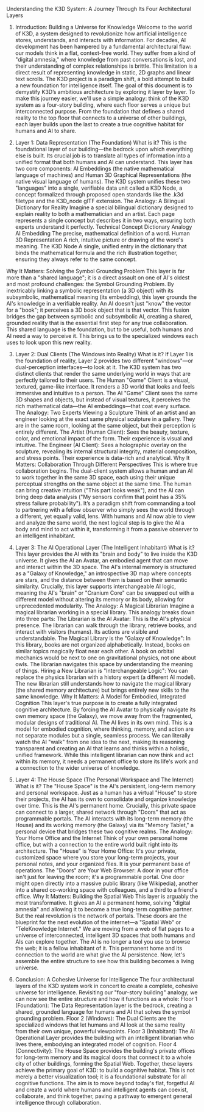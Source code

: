Understanding the K3D System:
A Journey Through Its Four Architectural Layers
1. Introduction: Building a Universe for Knowledge
Welcome to the world of K3D, a system designed to revolutionize how artificial intelligence stores, understands, and interacts with information. For decades, AI development has been hampered by a fundamental architectural flaw: our models think in a flat, context-free world. They suffer from a kind of "digital amnesia," where knowledge from past conversations is lost, and their understanding of complex relationships is brittle. This limitation is a direct result of representing knowledge in static, 2D graphs and linear text scrolls. The K3D project is a paradigm shift, a bold attempt to build a new foundation for intelligence itself.
The goal of this document is to demystify K3D’s ambitious architecture by exploring it layer by layer. To make this journey easier, we'll use a simple analogy: think of the K3D system as a four-story building, where each floor serves a unique but interconnected purpose. From the foundation that defines a shared reality to the top floor that connects to a universe of other buildings, each layer builds upon the last to create a true cognitive habitat for humans and AI to share.

2. Layer 1: Data Representation (The Foundation)
What is it?
This is the foundational layer of our building—the bedrock upon which everything else is built. Its crucial job is to translate all types of information into a unified format that both humans and AI can understand. This layer has two core components: AI Embeddings (the native mathematical language of machines) and Human 3D Graphical Representations (the native visual language of humans). The K3D system unifies these two "languages" into a single, verifiable data unit called a K3D Node, a concept formalized through proposed open standards like the .k3d filetype and the K3D_node glTF extension.
The Analogy: A Bilingual Dictionary for Reality
Imagine a special bilingual dictionary designed to explain reality to both a mathematician and an artist. Each page represents a single concept but describes it in two ways, ensuring both experts understand it perfectly.
Technical Concept
Dictionary Analogy
AI Embedding
The precise, mathematical definition of a word.
Human 3D Representation
A rich, intuitive picture or drawing of the word's meaning.
The K3D Node
A single, unified entry in the dictionary that binds the mathematical formula and the rich illustration together, ensuring they always refer to the same concept.

Why It Matters: Solving the Symbol Grounding Problem
This layer is far more than a "shared language"; it is a direct assault on one of AI's oldest and most profound challenges: the Symbol Grounding Problem. By inextricably linking a symbolic representation (a 3D object) with its subsymbolic, mathematical meaning (its embedding), this layer grounds the AI's knowledge in a verifiable reality. An AI doesn't just "know" the vector for a "book"; it perceives a 3D book object that is that vector. This fusion bridges the gap between symbolic and subsymbolic AI, creating a shared, grounded reality that is the essential first step for any true collaboration.
This shared language is the foundation, but to be useful, both humans and AI need a way to perceive it. This brings us to the specialized windows each uses to look upon this new reality.

3. Layer 2: Dual Clients (The Windows into Reality)
What is it?
If Layer 1 is the foundation of reality, Layer 2 provides two different "windows"—or dual-perception interfaces—to look at it. The K3D system has two distinct clients that render the same underlying world in ways that are perfectly tailored to their users.
The Human "Game" Client is a visual, textured, game-like interface. It renders a 3D world that looks and feels immersive and intuitive to a person.
The AI "Game" Client sees the same 3D shapes and objects, but instead of visual textures, it perceives the rich mathematical data—the AI embeddings—that coat every surface.
The Analogy: Two Experts Viewing a Sculpture
Think of an artist and an engineer looking at the exact same physical sculpture in a gallery. They are in the same room, looking at the same object, but their perception is entirely different.
The Artist (Human Client): Sees the beauty, texture, color, and emotional impact of the form. Their experience is visual and intuitive.
The Engineer (AI Client): Sees a holographic overlay on the sculpture, revealing its internal structural integrity, material composition, and stress points. Their experience is data-rich and analytical.
Why It Matters: Collaboration Through Different Perspectives
This is where true collaboration begins. The dual-client system allows a human and an AI to work together in the same 3D space, each using their unique perceptual strengths on the same object at the same time. The human can bring creative intuition ("This part looks weak"), and the AI can bring deep data analysis ("My sensors confirm that point has a 35% stress failure probability"). It’s a paradigm shift from commanding a tool to partnering with a fellow observer who simply sees the world through a different, yet equally valid, lens.
With humans and AI now able to view and analyze the same world, the next logical step is to give the AI a body and mind to act within it, transforming it from a passive observer to an intelligent inhabitant.

4. Layer 3: The AI Operational Layer (The Intelligent Inhabitant)
What is it?
This layer provides the AI with its "brain and body" to live inside the K3D universe. It gives the AI an Avatar, an embodied agent that can move and interact within the 3D space. The AI's internal memory is structured as a "Galaxy of Knowledge," an introspective 3D map where concepts are stars, and the distance between them is based on their semantic similarity. Crucially, this layer supports interchangeable AI logic, meaning the AI's "brain" or "Cranium Core" can be swapped out with a different model without altering its memory or its body, allowing for unprecedented modularity.
The Analogy: A Magical Librarian
Imagine a magical librarian working in a special library. This analogy breaks down into three parts:
The Librarian is the AI Avatar: This is the AI's physical presence. The librarian can walk through the library, retrieve books, and interact with visitors (humans). Its actions are visible and understandable.
The Magical Library is the "Galaxy of Knowledge": In this library, books are not organized alphabetically. Instead, books on similar topics magically float near each other. A book on orbital mechanics would be next to one on gravitational physics, not one about owls. The librarian navigates this space by understanding the meaning of things.
Hiring a New Librarian is "Interchangeable Logic": You can replace the physics librarian with a history expert (a different AI model). The new librarian still understands how to navigate the magical library (the shared memory architecture) but brings entirely new skills to the same knowledge.
Why It Matters: A Model for Embodied, Integrated Cognition
This layer's true purpose is to create a fully integrated cognitive architecture. By forcing the AI Avatar to physically navigate its own memory space (the Galaxy), we move away from the fragmented, modular designs of traditional AI. The AI lives in its own mind. This is a model for embodied cognition, where thinking, memory, and action are not separate modules but a single, seamless process. We can literally watch the AI "walk" from one idea to the next, making its reasoning transparent and creating an AI that learns and thinks within a holistic, unified framework.
While this intelligent librarian can now think and act within its memory, it needs a permanent office to store its life's work and a connection to the wider universe of knowledge.

5. Layer 4: The House Space (The Personal Workspace and The Internet)
What is it?
The "House Space" is the AI's persistent, long-term memory and personal workspace. Just as a human has a virtual "House" to store their projects, the AI has its own to consolidate and organize knowledge over time. This is the AI's permanent home. Crucially, this private space can connect to a larger, shared network through "Doors" that act as programmable portals. The AI interacts with its long-term memory (the House) and its working memory (the Galaxy) via its "Memory Tablet," a personal device that bridges these two cognitive realms.
The Analogy: Your Home Office and the Internet
Think of your own personal home office, but with a connection to the entire world built right into its architecture.
The "House" is Your Home Office: It's your private, customized space where you store your long-term projects, your personal notes, and your organized files. It is your permanent base of operations.
The "Doors" are Your Web Browser: A door in your office isn't just for leaving the room; it's a programmable portal. One door might open directly into a massive public library (like Wikipedia), another into a shared co-working space with colleagues, and a third to a friend's office.
Why It Matters: Building the Spatial Web
This layer is arguably the most transformative. It gives an AI a permanent home, solving "digital amnesia" and allowing it to become a true long-term cognitive partner. But the real revolution is the network of portals. These doors are the blueprint for the next evolution of the internet—a "Spatial Web" or "TeleKnowledge Internet." We are moving from a web of flat pages to a universe of interconnected, intelligent 3D spaces that both humans and AIs can explore together. The AI is no longer a tool you use to browse the web; it is a fellow inhabitant of it.
This permanent home and its connection to the world are what give the AI persistence. Now, let's assemble the entire structure to see how this building becomes a living universe.

6. Conclusion: A Cohesive Universe for Intelligence
The four architectural layers of the K3D system work in concert to create a complete, cohesive universe for intelligence. Revisiting our "four-story building" analogy, we can now see the entire structure and how it functions as a whole:
Floor 1 (Foundation): The Data Representation layer is the bedrock, creating a shared, grounded language for humans and AI that solves the symbol grounding problem.
Floor 2 (Windows): The Dual Clients are the specialized windows that let humans and AI look at the same reality from their own unique, powerful viewpoints.
Floor 3 (Inhabitant): The AI Operational Layer provides the building with an intelligent librarian who lives there, embodying an integrated model of cognition.
Floor 4 (Connectivity): The House Space provides the building's private offices for long-term memory and its magical doors that connect it to a whole city of other buildings, forming the Spatial Web.
Together, these layers achieve the primary goal of K3D: to build a cognitive habitat. This is not merely a better visualization tool; it is a foundational substrate for all cognitive functions. The aim is to move beyond today's flat, forgetful AI and create a world where humans and intelligent agents can coexist, collaborate, and think together, paving a pathway to emergent general intelligence through collaboration.